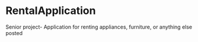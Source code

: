 # RentalApplication
Senior project- Application for renting appliances, furniture, or anything else posted
